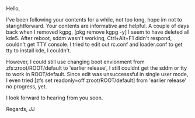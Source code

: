 

Hello,

I've been following your contents for a while, not too long, hope im not to starightforward. Your contents are informative and helpful.
A couple of days back when I removed kgpg, [pkg remove kgpg -y] I seem to have deleted all kde5. After reboot, sddm wasn't working, Ctrl+Alt+F1 didn't respond, couldn't get TTY console. I tried to edit out rc.conf and loader.conf to get tty to install kde, I couldn't.

However, I could still use changing boot envionment from zfs:zroot/ROOT/default to 'earlier release', I still couldnt get the sddm or tty to work in ROOT/default. Since edit was unsuccesssful in single user mode, I even tried [zfs set readonly=off zroot/ROOT/default] from 'earlier release' no progress, yet.

I look forward to hearing from you soon.

Regards,
JJ

